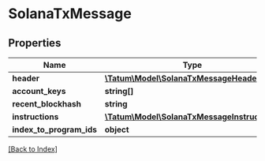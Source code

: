 # SolanaTxMessage

## Properties

Name | Type | Description | Notes
------------ | ------------- | ------------- | -------------
**header** | [**\Tatum\Model\SolanaTxMessageHeader**](SolanaTxMessageHeader.md) |  | [optional]
**account_keys** | **string[]** |  | [optional]
**recent_blockhash** | **string** |  | [optional]
**instructions** | [**\Tatum\Model\SolanaTxMessageInstruction[]**](SolanaTxMessageInstruction.md) |  | [optional]
**index_to_program_ids** | **object** |  | [optional]

[[Back to Index]](../index.md)
